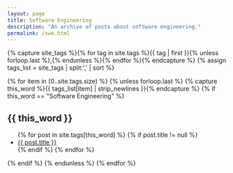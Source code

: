 ```yaml
---
layout: page
title: Software Engineering
description: "An archive of posts about software engineering."
permalink: /swe.html
---
```


{% capture site_tags %}{% for tag in site.tags %}{{ tag | first }}{% unless forloop.last %},{% endunless %}{% endfor %}{% endcapture %}
{% assign tags_list = site_tags | split:',' | sort %}

{% for item in (0..site.tags.size) %}
  {% unless forloop.last %}
    {% capture this_word %}{{ tags_list[item] | strip_newlines }}{% endcapture %}
    {% if this_word == "Software Engineering" %}
<h2 id="{{ this_word }}" class="tag-heading">{{ this_word }}</h2>
<ul>
  {% for post in site.tags[this_word] %}
    {% if post.title != null %}
    <li class="entry-title"><a href="{{ site.url }}{{ post.url }}" title="{{ post.title }}">{{ post.title }}</a></li>
    {% endif %}
  {% endfor %}
</ul>
    {% endif %}
  {% endunless %}
{% endfor %}
